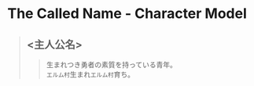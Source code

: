 # The Called Name - Character Model
> ## <主人公名>
>> 生まれつき勇者の素質を持っている青年。
>> <Br>
>> `エルム村`生まれ`エルム村`育ち。
